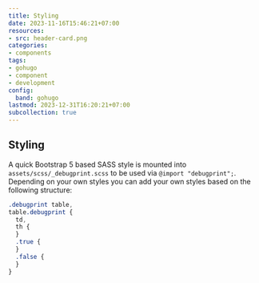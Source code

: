 ```yaml
---
title: Styling
date: 2023-11-16T15:46:21+07:00
resources:
- src: header-card.png
categories:
- components
tags:
- gohugo
- component
- development
config:
  band: gohugo
lastmod: 2023-12-31T16:20:21+07:00
subcollection: true
---
```


## Styling

A quick Bootstrap 5 based SASS style is mounted into `assets/scss/_debugprint.scss` to be used via `@import "debugprint";`. Depending on your own styles you can add your own styles based on the following structure:

```scss
.debugprint table,
table.debugprint {
  td,
  th {
  }
  .true {
  }
  .false {
  }
}
```
